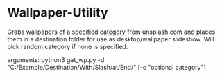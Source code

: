 # Wallpaper-Utility

Grabs wallpapers of a specified category from unsplash.com and places them in a destination folder for use as desktop/wallpaper slideshow.
Will pick random category if none is specified.

arguments:
python3 get_wp.py -d "C:/Example/Destination/With/Slash/at/End/" [-c "optional category"]

